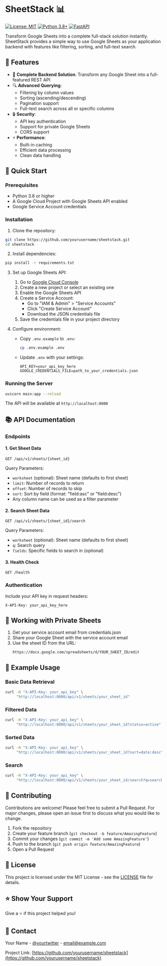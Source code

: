 # SheetStack 📊

[![License: MIT](https://img.shields.io/badge/License-MIT-yellow.svg)](https://opensource.org/licenses/MIT)
[![Python 3.8+](https://img.shields.io/badge/python-3.8+-blue.svg)](https://www.python.org/downloads/)
[![FastAPI](https://img.shields.io/badge/FastAPI-0.104.1-green.svg)](https://fastapi.tiangolo.com)

Transform Google Sheets into a complete full-stack solution instantly. SheetStack provides a simple way to use Google Sheets as your application backend with features like filtering, sorting, and full-text search.

## 🌟 Features

- 🔄 **Complete Backend Solution**: Transform any Google Sheet into a full-featured REST API
- 🔍 **Advanced Querying**:
  - Filtering by column values
  - Sorting (ascending/descending)
  - Pagination support
  - Full-text search across all or specific columns
- 🔒 **Security**:
  - API key authentication
  - Support for private Google Sheets
  - CORS support
- ⚡ **Performance**:
  - Built-in caching
  - Efficient data processing
  - Clean data handling

## 🚀 Quick Start

### Prerequisites

- Python 3.8 or higher
- A Google Cloud Project with Google Sheets API enabled
- Google Service Account credentials

### Installation

1. Clone the repository:
```bash
git clone https://github.com/yourusername/sheetstack.git
cd sheetstack
```

2. Install dependencies:
```bash
pip install -r requirements.txt
```

3. Set up Google Sheets API:
   1. Go to [Google Cloud Console](https://console.cloud.google.com)
   2. Create a new project or select an existing one
   3. Enable the Google Sheets API
   4. Create a Service Account:
      - Go to "IAM & Admin" > "Service Accounts"
      - Click "Create Service Account"
      - Download the JSON credentials file
   5. Save the credentials file in your project directory

4. Configure environment:
   - Copy `.env.example` to `.env`:
     ```bash
     cp .env.example .env
     ```
   - Update `.env` with your settings:
     ```
     API_KEY=your_api_key_here
     GOOGLE_CREDENTIALS_FILE=path_to_your_credentials.json
     ```

### Running the Server

```bash
uvicorn main:app --reload
```

The API will be available at `http://localhost:8000`

## 📚 API Documentation

### Endpoints

#### 1. Get Sheet Data
```http
GET /api/v1/sheets/{sheet_id}
```

Query Parameters:
- `worksheet` (optional): Sheet name (defaults to first sheet)
- `limit`: Number of records to return
- `offset`: Number of records to skip
- `sort`: Sort by field (format: "field:asc" or "field:desc")
- Any column name can be used as a filter parameter

#### 2. Search Sheet Data
```http
GET /api/v1/sheets/{sheet_id}/search
```

Query Parameters:
- `worksheet` (optional): Sheet name (defaults to first sheet)
- `q`: Search query
- `fields`: Specific fields to search in (optional)

#### 3. Health Check
```http
GET /health
```

### Authentication

Include your API key in request headers:
```http
X-API-Key: your_api_key_here
```

## 🔐 Working with Private Sheets

1. Get your service account email from credentials.json
2. Share your Google Sheet with the service account email
3. Use the sheet ID from the URL:
   ```
   https://docs.google.com/spreadsheets/d/YOUR_SHEET_ID/edit
   ```

## 📝 Example Usage

### Basic Data Retrieval
```bash
curl -H "X-API-Key: your_api_key" \
     "http://localhost:8000/api/v1/sheets/your_sheet_id"
```

### Filtered Data
```bash
curl -H "X-API-Key: your_api_key" \
     "http://localhost:8000/api/v1/sheets/your_sheet_id?status=active"
```

### Sorted Data
```bash
curl -H "X-API-Key: your_api_key" \
     "http://localhost:8000/api/v1/sheets/your_sheet_id?sort=date:desc"
```

### Search
```bash
curl -H "X-API-Key: your_api_key" \
     "http://localhost:8000/api/v1/sheets/your_sheet_id/search?q=searchterm"
```

## 🤝 Contributing

Contributions are welcome! Please feel free to submit a Pull Request. For major changes, please open an issue first to discuss what you would like to change.

1. Fork the repository
2. Create your feature branch (`git checkout -b feature/AmazingFeature`)
3. Commit your changes (`git commit -m 'Add some AmazingFeature'`)
4. Push to the branch (`git push origin feature/AmazingFeature`)
5. Open a Pull Request

## 📄 License

This project is licensed under the MIT License - see the [LICENSE](LICENSE) file for details.

## ⭐ Show Your Support

Give a ⭐️ if this project helped you!

## 📧 Contact

Your Name - [@yourtwitter](https://twitter.com/yourtwitter) - email@example.com

Project Link: [https://github.com/yourusername/sheetstack](https://github.com/yourusername/sheetstack) 